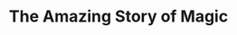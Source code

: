 ---
title: "The Amazing Story of Magic"
slug: "magic"
description: ""
type: "intern"
members:
    - name: "Elena Van H"
      direction: "Crossmedia-ontwerp"
      subdirection: "Graphic Design"
      disk: "2e Schijf"
thumbnail:
    url: "thumb.jpg"
    alt: ""
    height: 1
    width: 1
    text-color: "170c1a"
    background-color: "170c1a"
media:
    - url: "1.poster.jpg"
      type: "image"
created: 20/01/2017
order: 11
---
